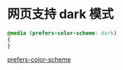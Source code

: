 # 网页支持 dark 模式

```css
@media (prefers-color-scheme: dark) 
{
}
```

[prefers-color-scheme](https://developer.mozilla.org/en-US/docs/Web/CSS/@media/prefers-color-scheme)